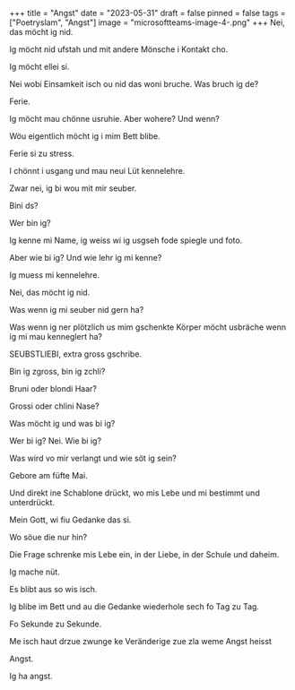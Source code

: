 +++
title = "Angst"
date = "2023-05-31"
draft = false
pinned = false
tags = ["Poetryslam", "Angst"]
image = "microsoftteams-image-4-.png"
+++
Nei, das möcht ig nid.

Ig möcht nid ufstah und mit andere Mönsche i Kontakt cho.

Ig möcht ellei si. 

Nei wobi Einsamkeit isch ou nid das woni bruche. Was bruch ig de? 



Ferie. 

Ig möcht mau chönne usruhie. Aber wohere? Und wenn? 

Wöu eigentlich möcht ig i mim Bett blibe. 

Ferie si zu stress. 



I chönnt i usgang und mau neui Lüt kennelehre.

Zwar nei, ig bi wou mit mir seuber.

Bini ds?

Wer bin ig?

Ig kenne mi Name, ig weiss wi ig usgseh fode spiegle und foto.

Aber wie bi ig? Und wie lehr ig mi kenne?

Ig muess mi kennelehre. 

Nei, das möcht ig nid. 

Was wenn ig mi seuber nid gern ha? 

Was wenn ig ner plötzlich us mim gschenkte Körper möcht usbräche wenn ig mi mau kenneglert ha?



SEUBSTLIEBI, extra gross gschribe. 

Bin ig zgross, bin ig zchli?

Bruni oder blondi Haar?

Grossi oder chlini Nase?

Was möcht ig und was bi ig?

Wer bi ig? Nei. Wie bi ig?

Was wird vo mir verlangt und wie söt ig sein?

Gebore am füfte Mai.

Und direkt ine Schablone drückt, wo mis Lebe und mi bestimmt und unterdrückt. 



Mein Gott, wi fiu Gedanke das si.

Wo söue die nur hin?

Die Frage schrenke mis Lebe ein, in der Liebe, in der Schule und daheim. 



Ig mache nüt. 

Es blibt aus so wis isch. 

Ig blibe im Bett und au die Gedanke wiederhole sech fo Tag zu Tag. 

Fo Sekunde zu Sekunde. 

Me isch haut drzue zwunge ke Veränderige zue zla weme Angst heisst

Angst. 

Ig ha angst.